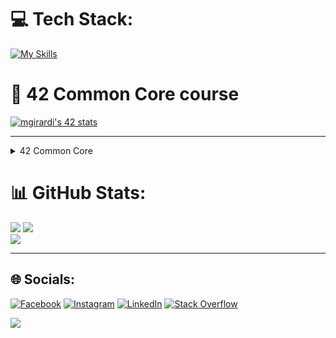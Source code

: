 
# 💻 Tech Stack:
[![My Skills](https://skillicons.dev/icons?i=linux,bash,c,cpp,docker,git,js,github,nestjs,postgres,py,django,wordpress,vscode,vim,ts,vue,ps,ai,css,arduino)](https://skillicons.dev)

# :open_book: 42 Common Core course

[![mgirardi's 42 stats](https://badge42.vercel.app/api/v2/clj2yuhrg000608l0cttahnw4/stats?cursusId=21&coalitionId=284)](https://github.com/JaeSeoKim/badge42)

-------------------------------------------------------------
<details><summary>42 Common Core</summary>

|project| status     |
|:--------------:|:-----------:|
| **[LIBFT](https://github.com/mik989/Libft)** | [![mgirardi's 42 Libft Score](https://badge42.vercel.app/api/v2/clj2yuhrg000608l0cttahnw4/project/2818143)](https://github.com/JaeSeoKim/badge42)    |
| **BORN2BEROOT**|  [![mgirardi's 42 Born2beroot Score](https://badge42.vercel.app/api/v2/clj2yuhrg000608l0cttahnw4/project/2839954)](https://github.com/JaeSeoKim/badge42) |
| **[FT_PRINTF](https://github.com/mik989/ft_printf)**|  [![mgirardi's 42 ft_printf Score](https://badge42.vercel.app/api/v2/clj2yuhrg000608l0cttahnw4/project/2839955)](https://github.com/JaeSeoKim/badge42) |
| **[GET_NEXT_LINE](https://github.com/mik989/get_next_line)**|  [![mgirardi's 42 get_next_line Score](https://badge42.vercel.app/api/v2/clj2yuhrg000608l0cttahnw4/project/2848605)](https://github.com/JaeSeoKim/badge42) |
| **[MINITALK](https://github.com/mik989/minitalk)** | [![mgirardi's 42 get_next_line Score](https://badge42.vercel.app/api/v2/clj2yuhrg000608l0cttahnw4/project/2848605)](https://github.com/JaeSeoKim/badge42)    |
| **[SO_LONG](https://github.com/mik989/so_long)**|  [![mgirardi's 42 so_long Score](https://badge42.vercel.app/api/v2/clj2yuhrg000608l0cttahnw4/project/2923925)](https://github.com/JaeSeoKim/badge42) |
| **[PUSH SWAP](https://github.com/mik989/push_swap)**|  [![mgirardi's 42 push_swap Score](https://badge42.vercel.app/api/v2/cl9zxw99v00060fl93xy5f1mh/project/2842270)](https://github.com/JaeSeoKim/badge42) |
| **[MINISHELL](https://github.com/mik989/minishell)** | [![mgirardi's 42 so_long Score](https://badge42.vercel.app/api/v2/clj2yuhrg000608l0cttahnw4/project/2923925)](https://github.com/JaeSeoKim/badge42)    |
| **[PHILOSOPHERS](https://github.com/mik989/philosophers)** | [![mgirardi's 42 Philosophers Score](https://badge42.vercel.app/api/v2/clj2yuhrg000608l0cttahnw4/project/3024275)](https://github.com/JaeSeoKim/badge42)    |
| **[NETPRACTICE](https://github.com/mik989/42NetPractice)**|  [![mgirardi's 42 NetPractice Score](https://badge42.vercel.app/api/v2/clj2yuhrg000608l0cttahnw4/project/3051549)](https://github.com/JaeSeoKim/badge42) |
| **[CUB3D](https://github.com/mik989/cub3d)**|  [![mgirardi's 42 cub3d Score](https://badge42.vercel.app/api/v2/clj2yuhrg000608l0cttahnw4/project/3048807)](https://github.com/JaeSeoKim/badge42) |
| **[CPP00](https://github.com/mik989/CPP_Module00-04)** | [![mgirardi's 42 CPP Module 00 Score](https://badge42.vercel.app/api/v2/clj2yuhrg000608l0cttahnw4/project/3081116)](https://github.com/JaeSeoKim/badge42)    |
| **[CPP01]([https://github.com/mik989/cpp01](https://github.com/mik989/CPP_Module00-04))**|  [![mgirardi's 42 CPP Module 01 Score](https://badge42.vercel.app/api/v2/clj2yuhrg000608l0cttahnw4/project/3084192)](https://github.com/JaeSeoKim/badge42) |
| **[CPP02]([https://github.com/mik989/cpp02](https://github.com/mik989/CPP_Module00-04))**|  [![mgirardi's 42 CPP Module 02 Score](https://badge42.vercel.app/api/v2/clj2yuhrg000608l0cttahnw4/project/3086183)](https://github.com/JaeSeoKim/badge42) |
| **[CPP03]([https://github.com/mik989/cpp03](https://github.com/mik989/CPP_Module00-04))** | [![mgirardi's 42 CPP Module 03 Score](https://badge42.vercel.app/api/v2/clj2yuhrg000608l0cttahnw4/project/3087054)](https://github.com/JaeSeoKim/badge42)    |
| **[CPP04]([https://github.com/mik989/cpp04](https://github.com/mik989/CPP_Module00-04))**|  [![mgirardi's 42 CPP Module 04 Score](https://badge42.vercel.app/api/v2/clj2yuhrg000608l0cttahnw4/project/3089730)](https://github.com/JaeSeoKim/badge42) |
| **[CPP05]([https://github.com/mik989/cpp05](https://github.com/mik989/CPP_Module05-09))**|  [![mgirardi's 42 CPP Module 04 Score](https://badge42.vercel.app/api/v2/clj2yuhrg000608l0cttahnw4/project/3089730)](https://github.com/JaeSeoKim/badge42) |
| **[CPP06]([https://github.com/mik989/cpp06](https://github.com/mik989/CPP_Module05-09))** | [![mgirardi's 42 CPP Module 06 Score](https://badge42.vercel.app/api/v2/clj2yuhrg000608l0cttahnw4/project/3091835)](https://github.com/JaeSeoKim/badge42)    |
| **[CPP07]([https://github.com/mik989/cpp07](https://github.com/mik989/CPP_Module05-09))**|  [![mgirardi's 42 CPP Module 07 Score](https://badge42.vercel.app/api/v2/clj2yuhrg000608l0cttahnw4/project/3092184)](https://github.com/JaeSeoKim/badge42) |
| **[CPP08]([https://github.com/mik989/cpp08](https://github.com/mik989/CPP_Module05-09))**|  [![mgirardi's 42 CPP Module 08 Score](https://badge42.vercel.app/api/v2/clj2yuhrg000608l0cttahnw4/project/3093235)](https://github.com/JaeSeoKim/badge42) |
| **[CPP09]([https://github.com/mik989/cpp09](https://github.com/mik989/CPP_Module05-09))**|  [![mgirardi's 42 CPP Module 08 Score](https://badge42.vercel.app/api/v2/clj2yuhrg000608l0cttahnw4/project/3093235)](https://github.com/JaeSeoKim/badge42) |
| **[INCEPTION](https://github.com/mik989/Inception)** | [![mgirardi's 42 inception Score](https://badge42.vercel.app/api/v2/cl9zxw99v00060fl93xy5f1mh/project/2818145)](https://github.com/JaeSeoKim/badge42)    |
| **[FT_IRC](https://github.com/mik989/ft_irc)** | [![mgirardi's 42 ft_irc Score](https://badge42.vercel.app/api/v2/clj2yuhrg000608l0cttahnw4/project/3091522)](https://github.com/JaeSeoKim/badge42)    |

-------------------------------------------------------------

|exams| status     |
|:--------------:|:-----------:|
| **EXAM02**|     ✅     |
| **EXAM03**|     ✅     |
| **EXAM04**|     ✅     |
| **EXAM05**|     ✅     |

  </details>

# 📊 GitHub Stats:
![](https://github-readme-stats.vercel.app/api?username=mik989&theme=tokyonight&hide_border=false&include_all_commits=true&count_private=true)
![](https://github-readme-streak-stats.herokuapp.com/?user=mik989&theme=tokyonight&hide_border=false)<br/>
![](https://github-readme-stats.vercel.app/api/top-langs/?username=mik989&theme=tokyonight&hide_border=false&include_all_commits=false&count_private=true&layout=compact)

---

## 🌐 Socials:
[![Facebook](https://img.shields.io/badge/Facebook-%231877F2.svg?logo=Facebook&logoColor=white)](https://facebook.com/gir89) [![Instagram](https://img.shields.io/badge/Instagram-%23E4405F.svg?logo=Instagram&logoColor=white)](https://instagram.com/myke_doge) [![LinkedIn](https://img.shields.io/badge/LinkedIn-%230077B5.svg?logo=linkedin&logoColor=white)](https://linkedin.com/in/michele-girardi-27001956) [![Stack Overflow](https://img.shields.io/badge/-Stackoverflow-FE7A16?logo=stack-overflow&logoColor=white)](https://stackoverflow.com/users/20063448) 

[![](https://visitcount.itsvg.in/api?id=mik989&icon=0&color=0)](https://visitcount.itsvg.in)

<!-- Proudly created with GPRM ( https://gprm.itsvg.in ) -->
